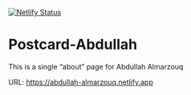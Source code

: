 [![Netlify Status](https://api.netlify.com/api/v1/badges/a3667701-279b-437c-841c-c92e6cba9b3e/deploy-status)](https://app.netlify.com/sites/abdullah-almarzouq/deploys)
# Postcard-Abdullah
This is a single “about” page for Abdullah Almarzouq

URL: https://abdullah-almarzouq.netlify.app
